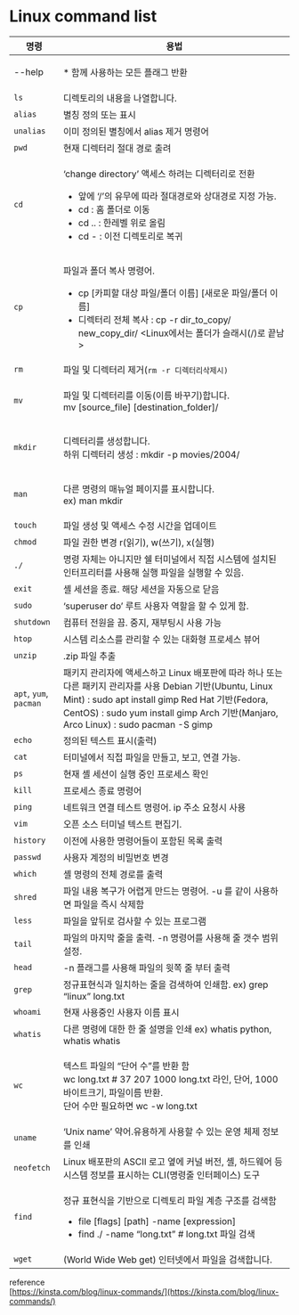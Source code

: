 # Linux command list

| 명령                     | 용법                                                                                                                                                                                                            |
| ---------------------- | ------------------------------------------------------------------------------------------------------------------------------------------------------------------------------------------------------------- |
| --help                 | <p></p><p>* 함께 사용하는 모든 플래그 반환</p>                                                                                                                                                                             |
| `ls`                   | 디렉토리의 내용을 나열합니다.                                                                                                                                                                                              |
| `alias`                | 별칭 정의 또는 표시                                                                                                                                                                                                   |
| `unalias`              | 이미 정의된 별칭에서 alias 제거 명령어                                                                                                                                                                                      |
| `pwd`                  | 현재 디렉터리 절대 경로 출려                                                                                                                                                                                              |
| `cd`                   | <p>‘change directory’ 액세스 하려는 디렉터리로 전환</p><ul><li>앞에 ‘/’의 유무에 따라 절대경로와 상대경로 지정 가능.</li><li>cd : 홈 폴더로 이동</li><li>cd .. : 한레벨 위로 올림</li><li>cd - : 이전 디렉토리로 복귀</li></ul>                                       |
| `cp`                   | <p></p><p>파일과 폴더 복사 명령어.</p><ul><li>cp [카피할 대상 파일/폴더 이름] [새로운 파일/폴더 이름]</li><li>디렉터리 전체 복사 : cp -r dir_to_copy/ new_copy_dir/ &#x3C;Linux에서는 폴더가 슬래시(/)로 끝남></li></ul>                                        |
| `rm`                   | 파일 및 디렉터리 제거(`rm -r 디렉터리삭제시)`                                                                                                                                                                                 |
| `mv`                   | <p>파일 및 디렉터리를 이동(이름 바꾸기)합니다.<br>mv [source_file] [destination_folder]/</p>                                                                                                                                    |
| `mkdir`                | <p>디렉터리를 생성합니다.<br>하위 디렉터리 생성 : mkdir -p movies/2004/</p>                                                                                                                                                     |
| `man`                  | <p>다른 명령의 매뉴얼 페이지를 표시합니다.<br>ex) man mkdir</p>                                                                                                                                                                |
| `touch`                | 파일  생성 및  액세스  수정 시간을 업데이트                                                                                                                                                                                    |
| `chmod`                | 파일 권한 변경 r(읽기), w(쓰기), x(실행)                                                                                                                                                                                  |
| `./`                   | 명령 자체는 아니지만 쉘 터미널에서 직접 시스템에 설치된 인터프리터를 사용해 실행 파일을 실행할 수 있음.                                                                                                                                                   |
| `exit`                 | 셸 세션을 종료. 해당 세션을 자동으로 닫음                                                                                                                                                                                      |
| `sudo`                 | ‘superuser do’ 루트 사용자 역할을 할 수 있게 함.                                                                                                                                                                           |
| `shutdown`             | 컴퓨터 전원을 끔. 중지, 재부팅시 사용 가능                                                                                                                                                                                     |
| `htop`                 | 시스템 리소스를 관리할 수 있는 대화형 프로세스 뷰어                                                                                                                                                                                 |
| `unzip`                | .zip 파일 추출                                                                                                                                                                                                    |
| `apt`, `yum`, `pacman` | 패키지 관리자에 액세스하고 Linux 배포판에 따라 하나 또는 다른 패키지 관리자를 사용 Debian 기반(Ubuntu, Linux Mint) : sudo apt install gimp Red Hat 기반(Fedora, CentOS) : sudo yum install gimp Arch 기반(Manjaro, Arco Linux) : sudo pacman -S gimp |
| `echo`                 | 정의된 텍스트 표시(출력)                                                                                                                                                                                                |
| `cat`                  | 터미널에서 직접 파일을 만들고, 보고, 연결 가능.                                                                                                                                                                                  |
| `ps`                   | 현재 셸 세션이 실행 중인 프로세스 확인                                                                                                                                                                                        |
| `kill`                 | 프로세스 종료 명령어                                                                                                                                                                                                   |
| `ping`                 | 네트워크 연결 테스트 명령어. ip 주소 요청시 사용                                                                                                                                                                                 |
| `vim`                  | 오픈 소스 터미널 텍스트 편집기.                                                                                                                                                                                            |
| `history`              | 이전에 사용한 명령어들이 포함된 목록 출력                                                                                                                                                                                       |
| `passwd`               | 사용자 계정의 비밀번호 변경                                                                                                                                                                                               |
| `which`                | 셸 명령의 전체 경로를 출력                                                                                                                                                                                               |
| `shred`                | 파일 내용 복구가 어렵게 만드는 명령어. -u 를 같이 사용하면 파일을 즉시 삭제함                                                                                                                                                                |
| `less`                 | 파일을 앞뒤로 검사할 수 있는 프로그램                                                                                                                                                                                         |
| `tail`                 | 파일의 마지막 줄을 출력. -n 명령어를 사용해 줄 갯수 범위 설정.                                                                                                                                                                        |
| `head`                 | -n 플래그를 사용해 파일의 윗쪽 줄 부터 출력                                                                                                                                                                                    |
| `grep`                 | 정규표현식과 일치하는 줄을 검색하여 인쇄함. ex) grep “linux” long.txt                                                                                                                                                            |
| `whoami`               | 현재 사용중인 사용자 이름 표시                                                                                                                                                                                             |
| `whatis`               | 다른 명령에 대한 한 줄 설명을 인쇄 ex) whatis python, whatis whatis                                                                                                                                                         |
| `wc`                   | <p>텍스트 파일의 “단어 수”를 반환 함 <br>wc long.txt # 37 207 1000 long.txt 라인, 단어, 1000바이트크기, 파일이름 반환.<br>단어 수만 필요하면 wc -w long.txt</p>                                                                                   |
| `uname`                | ‘Unix name’ 약어.유용하게 사용할 수 있는 운영 체제 정보를 인쇄                                                                                                                                                                     |
| `neofetch`             | Linux 배포판의 ASCII 로고 옆에 커널 버전, 셸, 하드웨어 등 시스템 정보를 표시하는 CLI(명령줄 인터페이스) 도구                                                                                                                                        |
| `find`                 | <p>정규 표현식을 기반으로 디렉토리 파일 계층 구조를 검색함</p><ul><li>file [flags] [path] -name [expression]</li><li>find ./ -name “long.txt” # long.txt 파일 검색</li></ul>                                                              |
| `wget`                 | (World Wide Web get) 인터넷에서 파일을 검색합니다.                                                                                                                                                                         |



reference \
&#x20;[https://kinsta.com/blog/linux-commands/](https://kinsta.com/blog/linux-commands/)
